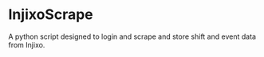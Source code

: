 # InjixoScrape

A python script designed to login and scrape and store shift and event data from Injixo.